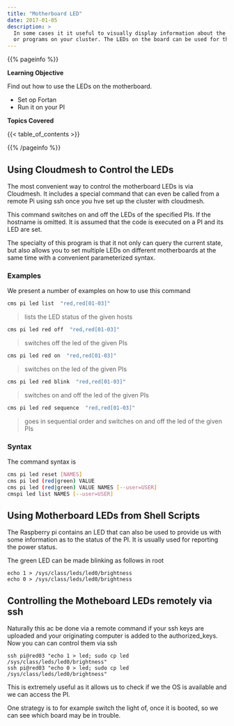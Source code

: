 ```yaml
---
title: "Motherboard LED"
date: 2017-01-05
description: >
  In some cases it it useful to visually display information about the state 
  or programs on your cluster. The LEDs on the board can be used for that.
---
```



{{% pageinfo %}}

**Learning Objective**

Find out how to use the LEDs on the motherboard.

* Set op Fortan
* Run it on your PI
  
**Topics Covered**

{{< table_of_contents >}}

{{% /pageinfo %}}

## Using Cloudmesh to Control the LEDs

The most convenient way to control the motherboard LEDs is via Cloudmesh. 
It includes a special command that can even be called from a remote Pi using 
ssh once you hve set up the cluster with cloudmesh.

This command switches on and off the LEDs of the specified
PIs. If the hostname is omitted. It is assumed that the
code is executed on a PI and its LED are set. 

The specialty of this program is that it not only can query the current state,
but also allows you to set multiple LEDs on different motherboards at the same 
time with a convenient parameterized syntax.


### Examples

We present a number of examples on how to use this command

```bash
cms pi led list  "red,red[01-03]"
```
> lists the LED status of the given hosts

```bash
cms pi led red off  "red,red[01-03]"
```
> switches off the led of the given PIs

```bash
cms pi led red on  "red,red[01-03]"
```
> switches on the led of the given PIs

```bash
cms pi led red blink  "red,red[01-03]"
```
> switches on and off the led of the given PIs

```bash
cms pi led red sequence  "red,red[01-03]"
```
> goes in sequential order and switches on and off
> the led of the given PIs


### Syntax 

The command syntax is 

```bash
cms pi led reset [NAMES]
cms pi led (red|green) VALUE
cms pi led (red|green) VALUE NAMES [--user=USER]
cmspi led list NAMES [--user=USER]
```




## Using Motherboard LEDs from Shell Scripts

The Raspberry pi contains an LED that can also be used to provide us
with some information as to the status of the PI. It is usually used
for reporting the power status.

The green LED can be made blinking as follows in root

	echo 1 > /sys/class/leds/led0/brightness
	echo 0 > /sys/class/leds/led0/brightness

## Controlling the Motheboard LEDs remotely via ssh

Naturally this ac be done via a remote command if your ssh keys are
uploaded and your originating computer is added to the
authorized_keys. Now you can can control them via ssh

	ssh pi@red03 "echo 1 > led; sudo cp led /sys/class/leds/led0/brightness"
	ssh pi@red03 "echo 0 > led; sudo cp led /sys/class/leds/led0/brightness"

This is extremely useful as it allows us to check if we the OS is
available and we can access the PI.

One strategy is to for example switch the light of, once it is booted,
so we can see which board may be in trouble.
